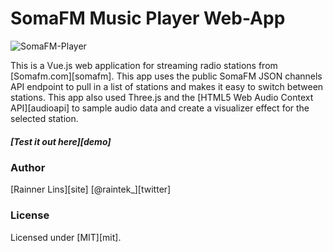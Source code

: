 # SomaFM Music Player Web-App

![SomaFM-Player](https://raw.githubusercontent.com/rainner/soma-fm-player/master/thumb.jpg)

This is a Vue.js web application for streaming radio stations from [Somafm.com][somafm]. This app uses the public SomaFM JSON channels API endpoint to pull in a list of stations and makes it easy to switch between stations. This app also used Three.js and the [HTML5 Web Audio Context API][audioapi] to sample audio data and create a visualizer effect for the selected station.

##### [Test it out here][demo]

### Author

[Rainner Lins][site]
[@raintek_][twitter]

### License

Licensed under [MIT][mit].
